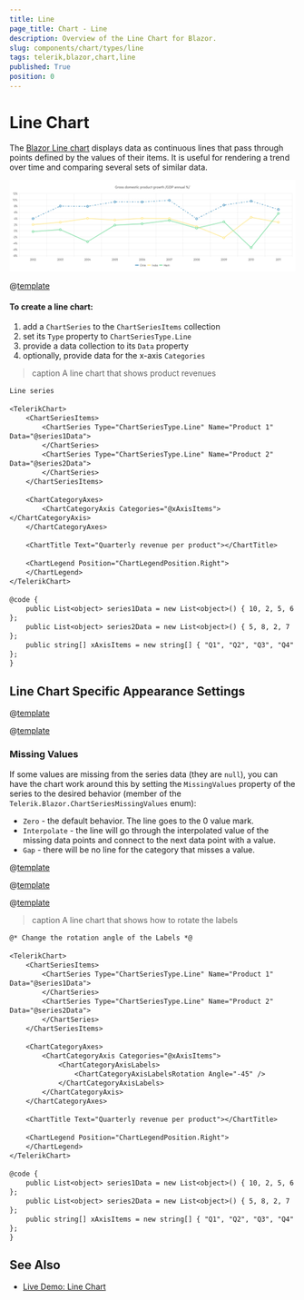```yaml
---
title: Line
page_title: Chart - Line
description: Overview of the Line Chart for Blazor.
slug: components/chart/types/line
tags: telerik,blazor,chart,line
published: True
position: 0
---
```


# Line Chart

The <a href="https://www.telerik.com/blazor-ui/line-chart" target="_blank">Blazor Line chart</a> displays data as continuous lines that pass through points defined by the values of their items. It is useful for rendering a trend over time and comparing several sets of similar data.

![line chart](images/line-chart.png)

@[template](/_contentTemplates/chart/link-to-basics.md#understand-basics-and-databinding-first)

#### To create a line chart:

1. add a `ChartSeries` to the `ChartSeriesItems` collection
2. set its `Type` property to `ChartSeriesType.Line`
3. provide a data collection to its `Data` property
4. optionally, provide data for the x-axis `Categories`


>caption A line chart that shows product revenues

````CSHTML
Line series

<TelerikChart>
	<ChartSeriesItems>
		<ChartSeries Type="ChartSeriesType.Line" Name="Product 1" Data="@series1Data">
		</ChartSeries>
		<ChartSeries Type="ChartSeriesType.Line" Name="Product 2" Data="@series2Data">
		</ChartSeries>
	</ChartSeriesItems>

	<ChartCategoryAxes>
		<ChartCategoryAxis Categories="@xAxisItems"></ChartCategoryAxis>
	</ChartCategoryAxes>

	<ChartTitle Text="Quarterly revenue per product"></ChartTitle>

	<ChartLegend Position="ChartLegendPosition.Right">
	</ChartLegend>
</TelerikChart>

@code {
	public List<object> series1Data = new List<object>() { 10, 2, 5, 6 };
	public List<object> series2Data = new List<object>() { 5, 8, 2, 7 };
	public string[] xAxisItems = new string[] { "Q1", "Q2", "Q3", "Q4" };
}
````



## Line Chart Specific Appearance Settings

@[template](/_contentTemplates/chart/link-to-basics.md#markers-line-scatter)

@[template](/_contentTemplates/chart/link-to-basics.md#color-line-scatter)


### Missing Values

If some values are missing from the series data (they are `null`), you can have the chart work around this by setting the `MissingValues` property of the series to the desired behavior (member of the `Telerik.Blazor.ChartSeriesMissingValues` enum):

* `Zero` - the default behavior. The line goes to the 0 value mark.
* `Interpolate` - the line will go through the interpolated value of the missing data points and connect to the next data point with a value.
* `Gap` - there will be no line for the category that misses a value.


@[template](/_contentTemplates/chart/link-to-basics.md#line-style-line)

@[template](/_contentTemplates/chart/link-to-basics.md#configurable-nested-chart-settings)

@[template](/_contentTemplates/chart/link-to-basics.md#configurable-nested-chart-settings-categorical)

>caption A line chart that shows how to rotate the labels

````CSHTML
@* Change the rotation angle of the Labels *@

<TelerikChart>
    <ChartSeriesItems>
        <ChartSeries Type="ChartSeriesType.Line" Name="Product 1" Data="@series1Data">
        </ChartSeries>
        <ChartSeries Type="ChartSeriesType.Line" Name="Product 2" Data="@series2Data">
        </ChartSeries>
    </ChartSeriesItems>

    <ChartCategoryAxes>
        <ChartCategoryAxis Categories="@xAxisItems">
            <ChartCategoryAxisLabels>
                <ChartCategoryAxisLabelsRotation Angle="-45" />
            </ChartCategoryAxisLabels>
        </ChartCategoryAxis>
    </ChartCategoryAxes>

    <ChartTitle Text="Quarterly revenue per product"></ChartTitle>

    <ChartLegend Position="ChartLegendPosition.Right">
    </ChartLegend>
</TelerikChart>

@code {
    public List<object> series1Data = new List<object>() { 10, 2, 5, 6 };
    public List<object> series2Data = new List<object>() { 5, 8, 2, 7 };
    public string[] xAxisItems = new string[] { "Q1", "Q2", "Q3", "Q4" };
}
````


## See Also

  * [Live Demo: Line Chart](https://demos.telerik.com/blazor-ui/chart/line-chart)
